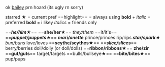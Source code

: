 ok [bail](https://rentry.co/puppetgut)[ey](https://rentry.co/pinkblades) prn hoard (its  ugly rn sorry)

starred **★** = current pref
==highlight== = always using
**bold** + *italic* = preferred
**bold** = i likey
*italics* = friends only

==***he/him★***==
==**she/her★**==
*they/them*
==it/it's==
==***puppet/puppets★***==
***mari/onette***
prince/princes
rip/rips
***star/spark★***
*bun/buns*
love/loves
==**scythe/scythes★**==
==***slice/slices***==
berry/berries
doll/dolly (or doll/dolls)
==**ribbon/ribbons★**==
**zhe/zir**
==**gut/guts**==
target/targets
==bulls/bullseye★==
==**bite/bites★**==
pup/pups